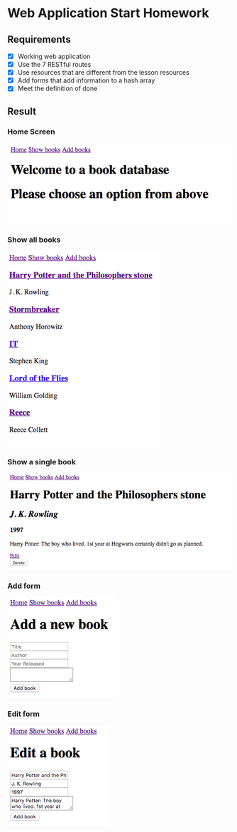 # Web Application Start Homework

## Requirements
- [x] Working web application
- [x] Use the 7 RESTful routes
- [x] Use resources that are different from the lesson resources
- [x] Add forms that add information to a hash array
- [x] Meet the definition of done

## Result

### Home Screen

![Home Screen](readme_img/home.png)

### Show all books

![All Screen](readme_img/all.png)

### Show a single book

![One Screen](readme_img/one.png)

### Add form

![Add Screen](readme_img/add.png)

### Edit form

![Edit Screen](readme_img/edit.png)

